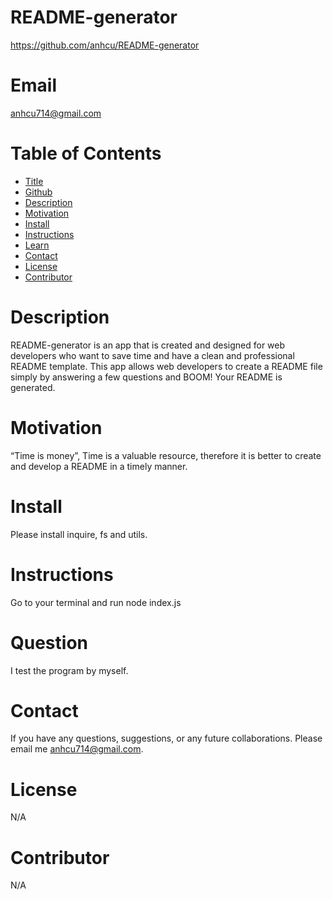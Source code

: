 
  # README-generator
  https://github.com/anhcu/README-generator

  # Email
  anhcu714@gmail.com

  # Table of Contents
  * [Title](#Title)
  * [Github](#Github)
  * [Description](#Description)
  * [Motivation](#Motivation)
  * [Install](#Install)
  * [Instructions](#Instructions)
  * [Learn](#Learn)
  * [Contact](#Contact)
  * [License](#License)
  * [Contributor](#Contributor)


  # Description
  README-generator is an app that is created and designed for web developers who want to save time and have a clean and professional README template.  This app allows web developers to create a README file simply by answering a few questions and BOOM! Your README is generated.

  # Motivation
  “Time is money”, Time is a valuable resource, therefore it is better to create and develop a README in a timely manner. 

  # Install
  Please install inquire, fs and utils.

  # Instructions
  Go to your terminal and run node index.js

  # Question
  I test the program by myself.

  # Contact
  If you have any questions, suggestions, or any future collaborations. Please email me anhcu714@gmail.com. 

  # License
  N/A

  # Contributor
  N/A

